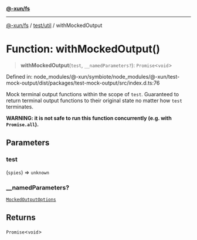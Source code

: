 [**@-xun/fs**](../../../README.md)

***

[@-xun/fs](../../../README.md) / [test/util](../README.md) / withMockedOutput

# Function: withMockedOutput()

> **withMockedOutput**(`test`, `__namedParameters?`): `Promise`\<`void`\>

Defined in: node\_modules/@-xun/symbiote/node\_modules/@-xun/test-mock-output/dist/packages/test-mock-output/src/index.d.ts:76

Mock terminal output functions within the scope of `test`. Guaranteed to
return terminal output functions to their original state no matter how `test`
terminates.

**WARNING: it is not safe to run this function concurrently (e.g. with
`Promise.all`).**

## Parameters

### test

(`spies`) => `unknown`

### \_\_namedParameters?

[`MockedOutputOptions`](../type-aliases/MockedOutputOptions.md)

## Returns

`Promise`\<`void`\>
